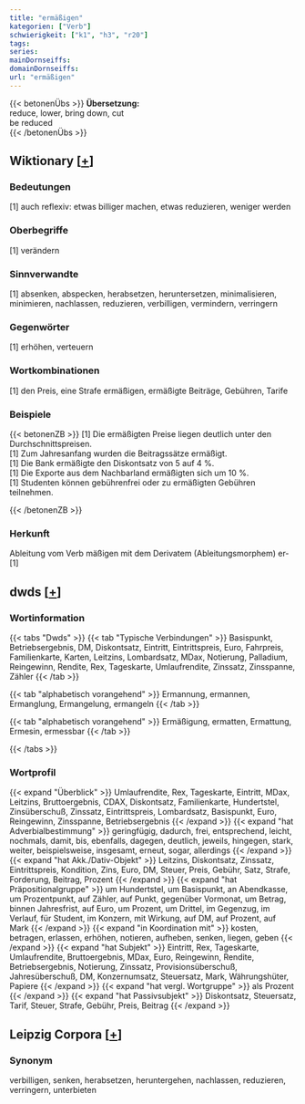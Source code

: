 ```yaml
---
title: "ermäßigen"
kategorien: ["Verb"]
schwierigkeit: ["k1", "h3", "r20"]
tags:
series:
mainDornseiffs:
domainDornseiffs:
url: "ermäßigen"
---
```


{{< betonenÜbs >}}
**Übersetzung:**  
reduce, lower, bring down, cut  
be reduced  
{{< /betonenÜbs >}}

## Wiktionary [[+](https://de.wiktionary.org/wiki/ermäßigen)]

### Bedeutungen
[1] auch reflexiv: etwas billiger machen, etwas reduzieren, weniger werden  

### Oberbegriffe
[1] verändern  

### Sinnverwandte
[1] absenken, abspecken, herabsetzen, heruntersetzen, minimalisieren, minimieren, nachlassen, reduzieren, verbilligen, vermindern, verringern  

### Gegenwörter
[1] erhöhen, verteuern  

### Wortkombinationen
[1] den Preis, eine Strafe ermäßigen, ermäßigte Beiträge, Gebühren, Tarife  

### Beispiele
{{< betonenZB >}}
[1] Die ermäßigten Preise liegen deutlich unter den Durchschnittspreisen.  
[1] Zum Jahresanfang wurden die Beitragssätze ermäßigt.  
[1] Die Bank ermäßigte den Diskontsatz von 5 auf 4 %.  
[1] Die Exporte aus dem Nachbarland ermäßigten sich um 10 %.  
[1] Studenten können gebührenfrei oder zu ermäßigten Gebühren teilnehmen.  

{{< /betonenZB >}}
### Herkunft
Ableitung vom Verb mäßigen mit dem Derivatem (Ableitungsmorphem) er-[1]  



## dwds [[+](https://www.dwds.de/wb/ermäßigen)]

### Wortinformation
{{< tabs "Dwds" >}}
{{< tab "Typische Verbindungen" >}}
Basispunkt, Betriebsergebnis, DM, Diskontsatz, Eintritt, Eintrittspreis, Euro, Fahrpreis, Familienkarte, Karten, Leitzins, Lombardsatz, MDax, Notierung, Palladium, Reingewinn, Rendite, Rex, Tageskarte, Umlaufrendite, Zinssatz, Zinsspanne, Zähler
{{< /tab >}}

{{< tab "alphabetisch vorangehend" >}}
Ermannung, ermannen, Ermanglung, Ermangelung, ermangeln
{{< /tab >}}

{{< tab "alphabetisch vorangehend" >}}
Ermäßigung, ermatten, Ermattung, Ermesin, ermessbar
{{< /tab >}}

{{< /tabs >}}

### Wortprofil
{{< expand "Überblick" >}} Umlaufrendite, Rex, Tageskarte, Eintritt, MDax, Leitzins, Bruttoergebnis, CDAX, Diskontsatz, Familienkarte, Hundertstel, Zinsüberschuß, Zinssatz, Eintrittspreis, Lombardsatz, Basispunkt, Euro, Reingewinn, Zinsspanne, Betriebsergebnis {{< /expand >}}
{{< expand "hat Adverbialbestimmung" >}} geringfügig, dadurch, frei, entsprechend, leicht, nochmals, damit, bis, ebenfalls, dagegen, deutlich, jeweils, hingegen, stark, weiter, beispielsweise, insgesamt, erneut, sogar, allerdings {{< /expand >}}
{{< expand "hat Akk./Dativ-Objekt" >}} Leitzins, Diskontsatz, Zinssatz, Eintrittspreis, Kondition, Zins, Euro, DM, Steuer, Preis, Gebühr, Satz, Strafe, Forderung, Beitrag, Prozent {{< /expand >}}
{{< expand "hat Präpositionalgruppe" >}} um Hundertstel, um Basispunkt, an Abendkasse, um Prozentpunkt, auf Zähler, auf Punkt, gegenüber Vormonat, um Betrag, binnen Jahresfrist, auf Euro, um Prozent, um Drittel, im Gegenzug, im Verlauf, für Student, im Konzern, mit Wirkung, auf DM, auf Prozent, auf Mark {{< /expand >}}
{{< expand "in Koordination mit" >}} kosten, betragen, erlassen, erhöhen, notieren, aufheben, senken, liegen, geben {{< /expand >}}
{{< expand "hat Subjekt" >}} Eintritt, Rex, Tageskarte, Umlaufrendite, Bruttoergebnis, MDax, Euro, Reingewinn, Rendite, Betriebsergebnis, Notierung, Zinssatz, Provisionsüberschuß, Jahresüberschuß, DM, Konzernumsatz, Steuersatz, Mark, Währungshüter, Papiere {{< /expand >}}
{{< expand "hat vergl. Wortgruppe" >}} als Prozent {{< /expand >}}
{{< expand "hat Passivsubjekt" >}} Diskontsatz, Steuersatz, Tarif, Steuer, Strafe, Gebühr, Preis, Beitrag {{< /expand >}}

## Leipzig Corpora [[+](https://corpora.uni-leipzig.de/en/res?word=ermäßigen&corpusId=deu_newscrawl-public_2018)]


### Synonym
verbilligen, senken, herabsetzen, heruntergehen, nachlassen, reduzieren, verringern, unterbieten

